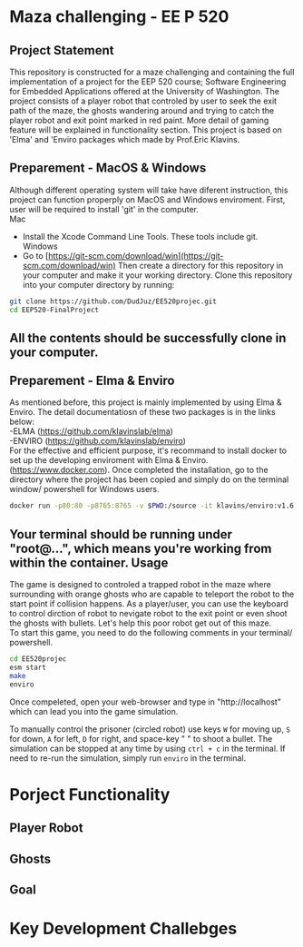# Maza challenging - EE P 520


Project Statement
---
This repository is constructed for a maze challenging and containing the full implementation of a project for the EEP 520 course; Software Engineering for Embedded Applications offered at the University of Washington. The project consists of a player robot that controled by user to seek the exit path of the maze, the ghosts wandering around and trying to catch the player robot and exit point marked in red paint. More detail of gaming feature will be explained in functionality section. This project is based on 'Elma' and 'Enviro packages which made by Prof.Eric Klavins.

Preparement - MacOS & Windows
---
Although different operating system will take have diferent instruction, this project can function properply on MacOS and Windows enviroment.
First, user will be required to install 'git' in the computer.<br />
Mac
- Install the Xcode Command Line Tools. These tools include git.<br />
Windows
- Go to [https://git-scm.com/download/win](https://git-scm.com/download/win)
Then create a directory for this repository in your computer and make it your working directory. Clone this repository into your computer directory by running:
```bash
git clone https://github.com/DudJuz/EE520projec.git
cd EEP520-FinalProject
```
All the contents should be successfully clone in your computer. <br />
<br />
Preparement - Elma & Enviro
---
As mentioned before, this project is mainly implemented by using Elma & Enviro. The detail documentatiosn of these two packages is in the links below: <br/>
-ELMA   (https://github.com/klavinslab/elma)<br />
-ENVIRO (https://github.com/klavinslab/enviro) <br /> 
For the effective and efficient purpose, it's recommand to install docker to set up the developing enviroment with Elma & Enviro. (https://www.docker.com).  Once completed the installation, go to the directory where the project has been copied and simply do on the terminal window/ powershell for Windows users. <br /> 
```bash
docker run -p80:80 -p8765:8765 -v $PWD:/source -it klavins/enviro:v1.6 bash
```
Your terminal should be running under "root@...", which means you're working from within the container.
Usage
---
The game is designed to controled a trapped robot in the maze where surrounding with orange ghosts who are capable to teleport the robot to the start point if collision happens. As a player/user, you can use the keyboard to control dirction of robot to nevigate robot to the exit point or even shoot the ghosts with bullets. Let's help this poor robot get out of this maze. <br />
To start this game, you need to do the following comments in your terminal/ powershell. <br /> 
```bash
cd EE520projec
esm start
make
enviro
```
Once compeleted, open your web-browser and type in "http://localhost" which can lead you into the game simulation. 

To manually control the prisoner (circled robot) use keys `W` for moving up, `S` for down, `A` for left, `D` for right, and space-key " " to shoot a bullet.
The simulation can be stopped at any time by using `ctrl + c` in the terminal. If need to re-run the simulation, simply run `enviro` in the terminal. 

Porject Functionality
===

Player Robot
---

Ghosts
---

Goal
---

Key Development Challebges
===

